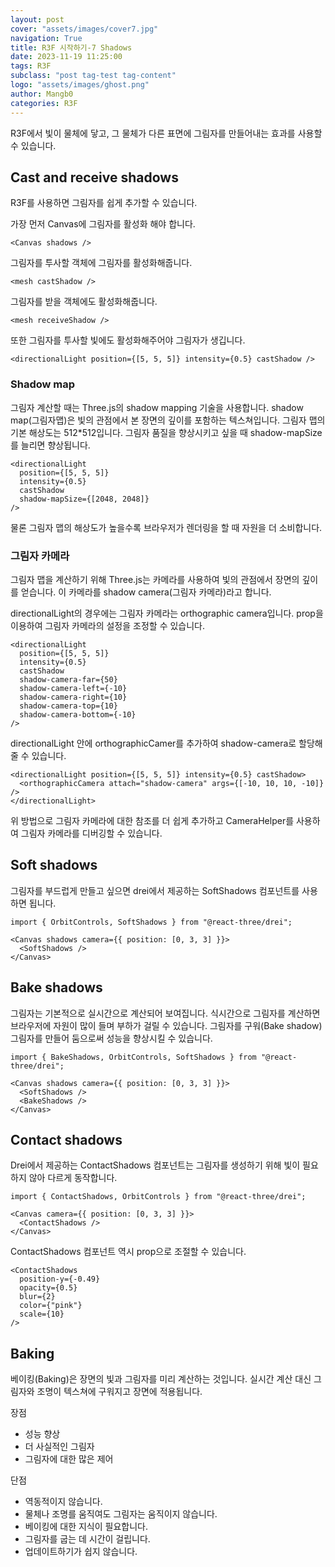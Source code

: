 ```yaml
---
layout: post
cover: "assets/images/cover7.jpg"
navigation: True
title: R3F 시작하기-7 Shadows
date: 2023-11-19 11:25:00
tags: R3F
subclass: "post tag-test tag-content"
logo: "assets/images/ghost.png"
author: Mangb0
categories: R3F
---
```


R3F에서 빛이 물체에 닿고, 그 물체가 다른 표면에 그림자를 만들어내는 효과를 사용할 수 있습니다.

## Cast and receive shadows

R3F를 사용하면 그림자를 쉽게 추가할 수 있습니다.

가장 먼저 Canvas에 그림자를 활성화 해야 합니다.

```
<Canvas shadows />
```

그림자를 투사할 객체에 그림자를 활성화해줍니다.

```
<mesh castShadow />
```

그림자를 받을 객체에도 활성화해줍니다.

```
<mesh receiveShadow />
```

또한 그림자를 투사할 빛에도 활성화해주어야 그림자가 생깁니다.

```
<directionalLight position={[5, 5, 5]} intensity={0.5} castShadow />
```

### Shadow map

그림자 계산할 때는 Three.js의 shadow mapping 기술을 사용합니다.
shadow map(그림자맵)은 빛의 관점에서 본 장면의 깊이를 포함하는 텍스쳐입니다.
그림자 맵의 기본 해상도는 512\*512입니다.
그림자 품질을 향상시키고 싶을 때 shadow-mapSize를 늘리면 향상됩니다.

```
<directionalLight
  position={[5, 5, 5]}
  intensity={0.5}
  castShadow
  shadow-mapSize={[2048, 2048]}
/>
```

물론 그림자 맵의 해상도가 높을수록 브라우저가 렌더링을 할 때 자원을 더 소비합니다.

### 그림자 카메라

그림자 맵을 계산하기 위해 Three.js는 카메라를 사용하여 빛의 관점에서 장면의 깊이를 얻습니다. 이 카메라를 shadow camera(그림자 카메라)라고 합니다.

directionalLight의 경우에는 그림자 카메라는 orthographic camera입니다.
prop을 이용하여 그림자 카메라의 설정을 조정할 수 있습니다.

```
<directionalLight
  position={[5, 5, 5]}
  intensity={0.5}
  castShadow
  shadow-camera-far={50}
  shadow-camera-left={-10}
  shadow-camera-right={10}
  shadow-camera-top={10}
  shadow-camera-bottom={-10}
/>
```

directionalLight 안에 orthographicCamer를 추가하여 shadow-camera로 할당해 줄 수 있습니다.

```
<directionalLight position={[5, 5, 5]} intensity={0.5} castShadow>
  <orthographicCamera attach="shadow-camera" args={[-10, 10, 10, -10]} />
</directionalLight>
```

위 방법으로 그림자 카메라에 대한 참조를 더 쉽게 추가하고 CameraHelper를 사용하여 그림자 카메라를 디버깅할 수 있습니다.

## Soft shadows

그림자를 부드럽게 만들고 싶으면 drei에서 제공하는 SoftShadows 컴포넌트를 사용하면 됩니다.

```
import { OrbitControls, SoftShadows } from "@react-three/drei";

<Canvas shadows camera={{ position: [0, 3, 3] }}>
  <SoftShadows />
</Canvas>
```

## Bake shadows

그림자는 기본적으로 실시간으로 계산되어 보여집니다.
식시간으로 그림자를 계산하면 브라우저에 자원이 많이 들며 부하가 걸릴 수 있습니다.
그림자를 구워(Bake shadow) 그림자를 만들어 둠으로써 성능을 향상시킬 수 있습니다.

```
import { BakeShadows, OrbitControls, SoftShadows } from "@react-three/drei";

<Canvas shadows camera={{ position: [0, 3, 3] }}>
  <SoftShadows />
  <BakeShadows />
</Canvas>
```

## Contact shadows

Drei에서 제공하는 ContactShadows 컴포넌트는 그림자를 생성하기 위해 빛이 필요하지 않아 다르게 동작합니다.

```
import { ContactShadows, OrbitControls } from "@react-three/drei";

<Canvas camera={{ position: [0, 3, 3] }}>
  <ContactShadows />
</Canvas>
```

ContactShadows 컴포넌트 역시 prop으로 조절할 수 있습니다.

```
<ContactShadows
  position-y={-0.49}
  opacity={0.5}
  blur={2}
  color={"pink"}
  scale={10}
/>
```

## Baking

베이킹(Baking)은 장면의 빛과 그림자를 미리 계산하는 것입니다.
실시간 계산 대신 그림자와 조명이 텍스쳐에 구워지고 장면에 적용됩니다.

장점

- 성능 향상
- 더 사실적인 그림자
- 그림자에 대한 많은 제어

단점

- 역동적이지 않습니다.
- 물체나 조명를 움직여도 그림자는 움직이지 않습니다.
- 베이킹에 대한 지식이 필요합니다.
- 그림자를 굽는 데 시간이 걸립니다.
- 업데이트하기가 쉽지 않습니다.
